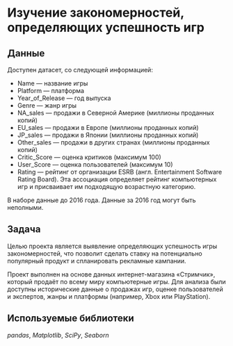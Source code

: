 # Изучение закономерностей, определяющих успешность игр

## Данные

Доступен датасет, со следующей информацией:
- Name — название игры
- Platform — платформа
- Year_of_Release — год выпуска
- Genre — жанр игры
- NA_sales — продажи в Северной Америке (миллионы проданных копий)
- EU_sales — продажи в Европе (миллионы проданных копий)
- JP_sales — продажи в Японии (миллионы проданных копий)
- Other_sales — продажи в других странах (миллионы проданных копий)
- Critic_Score — оценка критиков (максимум 100)
- User_Score — оценка пользователей (максимум 10)
- Rating — рейтинг от организации ESRB (англ. Entertainment Software Rating Board). Эта ассоциация определяет рейтинг компьютерных игр и присваивает им подходящую возрастную категорию.

В наборе данные до 2016 года. Данные за 2016 год могут быть неполными.

## Задача
Целью проекта является выявление определяющих успешность игры закономерностей, что позволит сделать ставку на потенциально популярный продукт и спланировать рекламные кампании.

Проект выполнен на основе данных интернет-магазина «Стримчик», который продаёт по всему миру компьютерные игры. Для анализа были доступны исторические данные о продажах игр, оценке пользователей и экспертов, жанры и платформы (например, Xbox или PlayStation).

## Используемые библиотеки
*pandas*,
*Matplotlib*,
*SciPy*,
*Seaborn*
